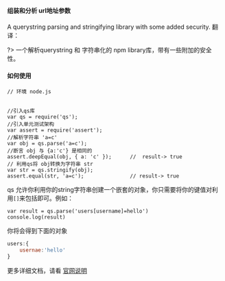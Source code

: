 #### 组装和分析 url地址参数

A querystring parsing and stringifying library with some added security.
翻译：

?> 一个解析querystring 和 字符串化的 npm library库，带有一些附加的安全性。

#### 如何使用
```ecmascript 6
// 环境 node.js


//引入qs库
var qs = require('qs');                 
//引入单元测试架构
var assert = require('assert');         
//解析字符串 'a=c'
var obj = qs.parse('a=c');          
//断言 obj 与 {a:'c'} 是相同的
assert.deepEqual(obj, { a: 'c' });      //  result-> true
// 利用qs将 obj转换为字符串 str
var str = qs.stringify(obj);            
assert.equal(str, 'a=c');               // result-> true
```
qs 允许你利用你的string字符串创建一个嵌套的对象，你只需要将你的键值对利用`[]`来包括即可。例如：
```ecmascript 6
var result = qs.parse('users[username]=hello')
console.log(result)  
```
你将会得到下面的对象
```javascript
users:{
	usernae:'hello'
}
```
更多详细文档，请看 [官网说明](https://github.com/ljharb/qs)
